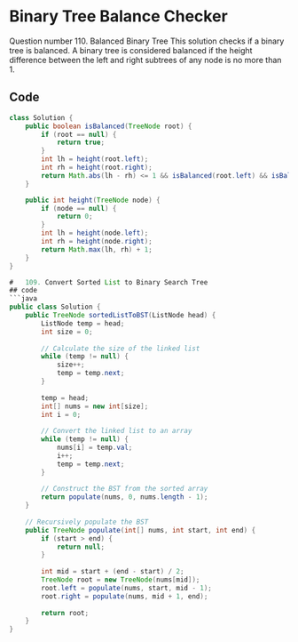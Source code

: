# Binary Tree Balance Checker
Question number 110. Balanced Binary Tree
This solution checks if a binary tree is balanced. A binary tree is considered balanced if the height difference between the left and right subtrees of any node is no more than 1.

## Code

```java
class Solution {
    public boolean isBalanced(TreeNode root) {
        if (root == null) {
            return true;
        }
        int lh = height(root.left);
        int rh = height(root.right);
        return Math.abs(lh - rh) <= 1 && isBalanced(root.left) && isBalanced(root.right);
    }

    public int height(TreeNode node) {
        if (node == null) {
            return 0;
        }
        int lh = height(node.left);
        int rh = height(node.right);
        return Math.max(lh, rh) + 1;
    }
}

#   109. Convert Sorted List to Binary Search Tree
## code
```java
public class Solution {
    public TreeNode sortedListToBST(ListNode head) {
        ListNode temp = head;
        int size = 0;
        
        // Calculate the size of the linked list
        while (temp != null) {
            size++;
            temp = temp.next;
        }
        
        temp = head;
        int[] nums = new int[size];
        int i = 0;
        
        // Convert the linked list to an array
        while (temp != null) {
            nums[i] = temp.val;
            i++;
            temp = temp.next;
        }
        
        // Construct the BST from the sorted array
        return populate(nums, 0, nums.length - 1);
    }
    
    // Recursively populate the BST
    public TreeNode populate(int[] nums, int start, int end) {
        if (start > end) {
            return null;
        }
        
        int mid = start + (end - start) / 2;
        TreeNode root = new TreeNode(nums[mid]);
        root.left = populate(nums, start, mid - 1);
        root.right = populate(nums, mid + 1, end);
        
        return root;
    }
}
